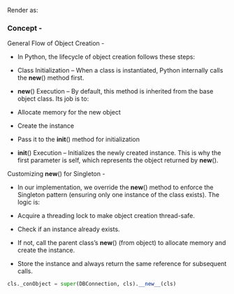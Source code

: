 Render as:

### Concept - 
General Flow of Object Creation - 

- In Python, the lifecycle of object creation follows these steps:

- Class Initialization – When a class is instantiated, Python internally calls the __new__() method first.

- __new__() Execution – By default, this method is inherited from the base object class. Its job is to:

- Allocate memory for the new object

- Create the instance

- Pass it to the __init__() method for initialization

- __init__() Execution – Initializes the newly created instance. This is why the first parameter is self, which represents the object returned by __new__().

Customizing __new__() for Singleton -

- In our implementation, we override the __new__() method to enforce the Singleton pattern (ensuring only one instance of the class exists). The logic is:

- Acquire a threading lock to make object creation thread-safe.

- Check if an instance already exists.

- If not, call the parent class’s __new__() (from object) to allocate memory and create the instance.

- Store the instance and always return the same reference for subsequent calls. 


```python
cls._conObject = super(DBConnection, cls).__new__(cls)
